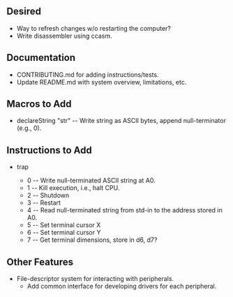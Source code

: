 ## Desired
* Way to refresh changes w/o restarting the computer?
* Write disassembler using ccasm.

## Documentation
* CONTRIBUTING.md for adding instructions/tests.
* Update README.md with system overview, limitations, etc.

## Macros to Add
* declareString "str" -- Write string as ASCII bytes, append null-terminator (e.g., 0).

## Instructions to Add
* trap <byte>
    * 0 -- Write null-terminated ASCII string at A0.
    * 1 -- Kill execution, i.e., halt CPU.
    * 2 -- Shutdown
    * 3 -- Restart
    * 4 -- Read null-terminated string from std-in to the address stored in A0.
    * 5 -- Set terminal cursor X
    * 6 -- Set terminal cursor Y
    * 7 -- Get terminal dimensions, store in d6, d7?
    
## Other Features
* File-descriptor system for interacting with peripherals.
    * Add common interface for developing drivers for each peripheral.
